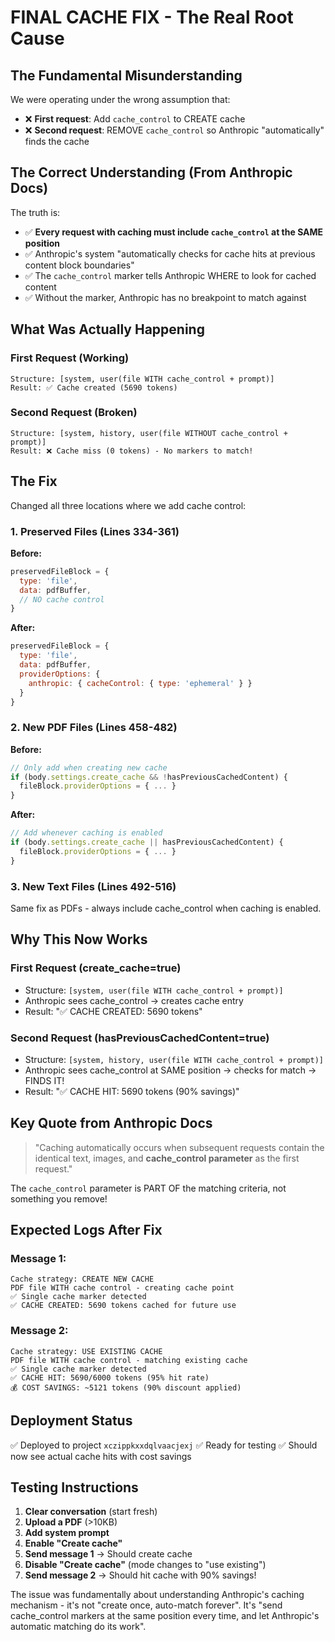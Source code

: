# FINAL CACHE FIX - The Real Root Cause

## The Fundamental Misunderstanding

We were operating under the wrong assumption that:
- ❌ **First request**: Add `cache_control` to CREATE cache
- ❌ **Second request**: REMOVE `cache_control` so Anthropic "automatically" finds the cache

## The Correct Understanding (From Anthropic Docs)

The truth is:
- ✅ **Every request with caching must include `cache_control` at the SAME position**
- ✅ Anthropic's system "automatically checks for cache hits at previous content block boundaries"
- ✅ The `cache_control` marker tells Anthropic WHERE to look for cached content
- ✅ Without the marker, Anthropic has no breakpoint to match against

## What Was Actually Happening

### First Request (Working)
```
Structure: [system, user(file WITH cache_control + prompt)]
Result: ✅ Cache created (5690 tokens)
```

### Second Request (Broken)
```
Structure: [system, history, user(file WITHOUT cache_control + prompt)]
Result: ❌ Cache miss (0 tokens) - No markers to match!
```

## The Fix

Changed all three locations where we add cache control:

### 1. Preserved Files (Lines 334-361)
**Before:**
```javascript
preservedFileBlock = {
  type: 'file',
  data: pdfBuffer,
  // NO cache control
}
```

**After:**
```javascript
preservedFileBlock = {
  type: 'file',
  data: pdfBuffer,
  providerOptions: {
    anthropic: { cacheControl: { type: 'ephemeral' } }
  }
}
```

### 2. New PDF Files (Lines 458-482)
**Before:**
```javascript
// Only add when creating new cache
if (body.settings.create_cache && !hasPreviousCachedContent) {
  fileBlock.providerOptions = { ... }
}
```

**After:**
```javascript
// Add whenever caching is enabled
if (body.settings.create_cache || hasPreviousCachedContent) {
  fileBlock.providerOptions = { ... }
}
```

### 3. New Text Files (Lines 492-516)
Same fix as PDFs - always include cache_control when caching is enabled.

## Why This Now Works

### First Request (create_cache=true)
- Structure: `[system, user(file WITH cache_control + prompt)]`
- Anthropic sees cache_control → creates cache entry
- Result: "✅ CACHE CREATED: 5690 tokens"

### Second Request (hasPreviousCachedContent=true)
- Structure: `[system, history, user(file WITH cache_control + prompt)]`
- Anthropic sees cache_control at SAME position → checks for match → FINDS IT!
- Result: "✅ CACHE HIT: 5690 tokens (90% savings)"

## Key Quote from Anthropic Docs

> "Caching automatically occurs when subsequent requests contain the identical text, images, and **cache_control parameter** as the first request."

The `cache_control` parameter is PART OF the matching criteria, not something you remove!

## Expected Logs After Fix

### Message 1:
```
Cache strategy: CREATE NEW CACHE
PDF file WITH cache control - creating cache point
✅ Single cache marker detected
✅ CACHE CREATED: 5690 tokens cached for future use
```

### Message 2:
```
Cache strategy: USE EXISTING CACHE
PDF file WITH cache control - matching existing cache
✅ Single cache marker detected
✅ CACHE HIT: 5690/6000 tokens (95% hit rate)
💰 COST SAVINGS: ~5121 tokens (90% discount applied)
```

## Deployment Status

✅ Deployed to project `xczippkxxdqlvaacjexj`
✅ Ready for testing
✅ Should now see actual cache hits with cost savings

## Testing Instructions

1. **Clear conversation** (start fresh)
2. **Upload a PDF** (>10KB)
3. **Add system prompt**
4. **Enable "Create cache"**
5. **Send message 1** → Should create cache
6. **Disable "Create cache"** (mode changes to "use existing")
7. **Send message 2** → Should hit cache with 90% savings!

The issue was fundamentally about understanding Anthropic's caching mechanism - it's not "create once, auto-match forever". It's "send cache_control markers at the same position every time, and let Anthropic's automatic matching do its work".